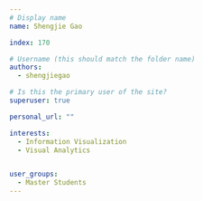 ```yaml
---
# Display name
name: Shengjie Gao

index: 170

# Username (this should match the folder name)
authors:
  - shengjiegao

# Is this the primary user of the site?
superuser: true

personal_url: ""

interests:
  - Information Visualization
  - Visual Analytics


user_groups:
  - Master Students
---
```

